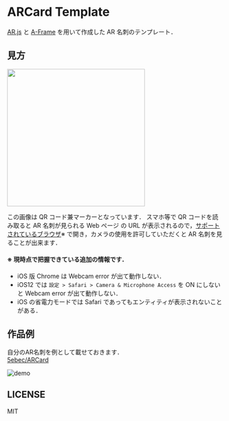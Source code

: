 # ARCard Template
[AR.js](https://github.com/jeromeetienne/AR.js) と [A-Frame](https://github.com/aframevr/aframe/) を用いて作成した AR 名刺のテンプレート．

## 見方
<img src="https://github.com/5ebec/arcard-template/blob/master/assets/marker/pattern-qrcode.png" width="320">

この画像は QR コード兼マーカーとなっています．
スマホ等で QR コードを読み取ると AR 名刺が見られる Web ページ の URL が表示されるので，[サポートされているブラウザ](https://github.com/jeromeetienne/AR.js/#browser-support)※ で開き，カメラの使用を許可していただくと AR 名刺を見ることが出来ます．

#### ※ 現時点で把握できている追加の情報です．  
 - iOS 版 Chrome は Webcam error が出て動作しない．
 - iOS12 では `設定 > Safari > Camera & Microphone Access` を ON にしないと Webcam error が出て動作しない．
 - iOS の省電力モードでは Safari であってもエンティティが表示されないことがある．

## 作品例
自分のAR名刺を例として載せておきます．  
[5ebec/ARCard](https://github.com/5ebec/ARCard)

![demo](https://github.com/5ebec/ARCard/blob/media/output.gif)

## LICENSE
MIT
